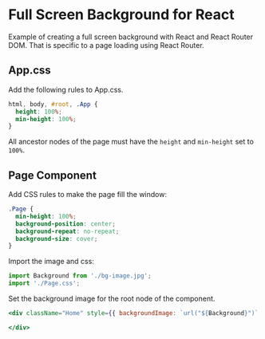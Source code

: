 # Full Screen Background for React
Example of creating a full screen background with React and React Router DOM. That is specific
to a page loading using React Router.

## App.css
Add the following rules to App.css.
```css
html, body, #root, .App {  
  height: 100%;
  min-height: 100%;
}
```
All ancestor nodes of the page must have the `height` and `min-height` set to `100%`.

## Page Component
Add CSS rules to make the page fill the window:
```css
.Page {
  min-height: 100%;
  background-position: center;
  background-repeat: no-repeat;
  background-size: cover;
}
```

Import the image and css:
```javascript
import Background from './bg-image.jpg';
import './Page.css';
```

Set the background image for the root node of the component.
```jsx
<div className="Home" style={{ backgroundImage: `url("${Background}")` }}>

</div>
```
